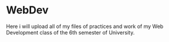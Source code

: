 # WebDev
Here i will upload all of my files of practices and work of my Web Development class of the 6th semester of University. 
